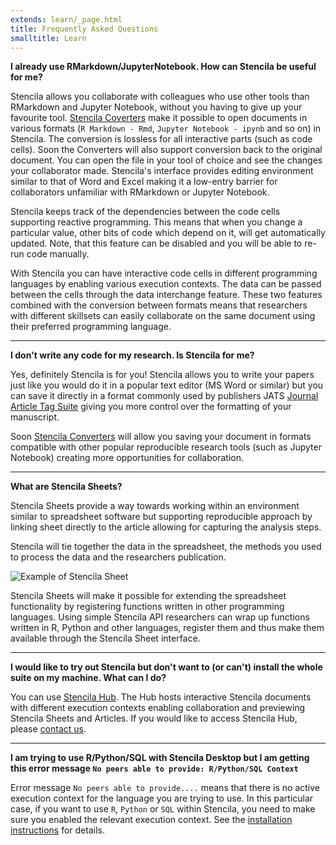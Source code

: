 ```yaml
---
extends: learn/_page.html
title: Frequently Asked Questions
smalltitle: Learn
---
```

**I already use RMarkdown/JupyterNotebook. How can Stencila be useful for me?**<br/>

Stencila allows you collaborate with colleagues who use other tools than RMarkdown and Jupyter Notebook,
without you having to give up your favourite tool. [Stencila Coverters](http://stenci.la/learn/integrations/converters.html) make it possible to open documents in
various formats (`R Markdown - Rmd`, `Jupyter Notebook - ipynb` and so on) in Stencila. The conversion is lossless for all interactive parts (such as code cells). Soon the Converters
will also support conversion back to the original document. You can open the file in your tool of choice and see the changes your collaborator made.
 Stencila's interface provides editing environment similar to that of Word and Excel making it a low-entry barrier
 for collaborators unfamiliar with RMarkdown or Jupyter Notebook.

 Stencila keeps track of the dependencies between the code cells supporting reactive programming. This means that when you change a particular value,
 other bits of code which depend on it, will get automatically updated. Note, that this feature can be disabled and you will be able to re-run code manually.

With Stencila you can have interactive code cells in different programming languages by enabling various execution contexts.
The data can be passed between the cells through the data interchange feature.
These two features combined with the conversion between formats means that researchers with different skillsets
can easily collaborate on the same document using their preferred programming language.

<hr/>

**I don't write any code for my research. Is Stencila for me?** <br/>

Yes, definitely Stencila is for you! Stencila allows you to write your papers just like
you would do it in a popular text editor (MS Word or similar) but you can save it directly in a format
commonly used by publishers JATS [Journal Article Tag Suite](https://en.wikipedia.org/wiki/Journal_Article_Tag_Suite)
giving you more control over the formatting of your manuscript.

Soon [Stencila Converters](http://stenci.la/learn/integrations/converters.html) will allow you saving your document
in formats compatible with other popular reproducible research tools
(such as Jupyter Notebook) creating more opportunities for collaboration.

<hr />

**What are Stencila Sheets?**<br/>

Stencila Sheets provide a way towards working within an environment similar to spreadsheet software but supporting
reproducible approach by linking sheet directly to the article allowing for capturing the analysis steps.

Stencila will tie together the data in the spreadsheet, the methods you used to process the data and the researchers
publication.

![Example of Stencila Sheet](img/stencila-mini-spreadsheet.png)

Stencila Sheets will make it possible for extending the spreadsheet functionality by registering functions written in other
programming languages. Using simple Stencila API researchers can wrap up functions written in R, Python and other
languages, register them and thus make them available through the Stencila Sheet interface.


<hr />

**I would like to try out Stencila but don't want to (or can't) install the whole suite on my machine. What can I do?**<br/>

You can use [Stencila Hub](https://github.com/stencila/hub). The Hub hosts interactive Stencila documents with
different execution contexts enabling collaboration and previewing Stencila Sheets and Articles. If you would like to access Stencila Hub,
please [contact us](mailto:hello@stenci.la).


<hr />

**I am trying to use R/Python/SQL with Stencila Desktop but I am getting this error message `No peers able to provide: R/Python/SQL Context`** <br/>

Error message `No peers able to provide....` means that there is no active execution context for the language you are trying to use. In this particular case, if
you want to use `R`, `Python` or `SQL` within Stencila, you need to make sure you enabled the relevant execution context.
See the [installation instructions](../use/install.html#use-other-programming-languages) for details.
